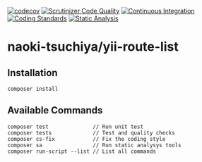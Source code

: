 [![codecov](https://codecov.io/gh/NaokiTsuchiya/NaokiTsuchiya.YiiRouteList/branch/main/graph/badge.svg?token=MZLWSIR471)](https://codecov.io/gh/NaokiTsuchiya/NaokiTsuchiya.YiiRouteList)
[![Scrutinizer Code Quality](https://scrutinizer-ci.com/g/NaokiTsuchiya/NaokiTsuchiya.YiiRouteList/badges/quality-score.png?b=main)](https://scrutinizer-ci.com/g/NaokiTsuchiya/NaokiTsuchiya.YiiRouteList/?branch=main)
[![Continuous Integration](https://github.com/NaokiTsuchiya/NaokiTsuchiya.YiiRouteList/actions/workflows/continuous-integration.yml/badge.svg)](https://github.com/NaokiTsuchiya/NaokiTsuchiya.YiiRouteList/actions/workflows/continuous-integration.yml)
[![Coding Standards](https://github.com/NaokiTsuchiya/NaokiTsuchiya.YiiRouteList/actions/workflows/coding-standards.yml/badge.svg)](https://github.com/NaokiTsuchiya/NaokiTsuchiya.YiiRouteList/actions/workflows/coding-standards.yml)
[![Static Analysis](https://github.com/NaokiTsuchiya/NaokiTsuchiya.YiiRouteList/actions/workflows/static-analysis.yml/badge.svg)](https://github.com/NaokiTsuchiya/NaokiTsuchiya.YiiRouteList/actions/workflows/static-analysis.yml)

# naoki-tsuchiya/yii-route-list

## Installation

    composer install

## Available Commands

    composer test              // Run unit test
    composer tests             // Test and quality checks
    composer cs-fix            // Fix the coding style
    composer sa                // Run static analysys tools
    composer run-script --list // List all commands
